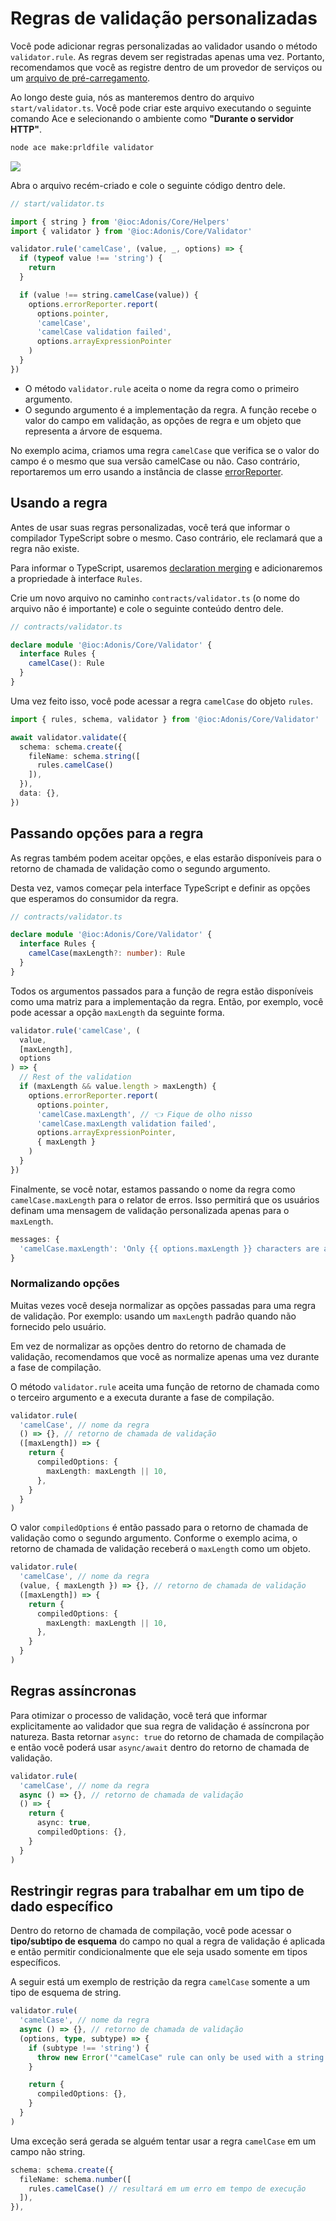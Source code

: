 # Regras de validação personalizadas

Você pode adicionar regras personalizadas ao validador usando o método `validator.rule`. As regras devem ser registradas apenas uma vez. Portanto, recomendamos que você as registre dentro de um provedor de serviços ou um [arquivo de pré-carregamento](../fundamentals/adonisrc-file.md#preloads).

Ao longo deste guia, nós as manteremos dentro do arquivo `start/validator.ts`. Você pode criar este arquivo executando o seguinte comando Ace e selecionando o ambiente como **"Durante o servidor HTTP"**.

```sh
node ace make:prldfile validator
```

![](/docs/assets/validator-prldfile_wipxtd.webp)

Abra o arquivo recém-criado e cole o seguinte código dentro dele.

```ts
// start/validator.ts

import { string } from '@ioc:Adonis/Core/Helpers'
import { validator } from '@ioc:Adonis/Core/Validator'

validator.rule('camelCase', (value, _, options) => {
  if (typeof value !== 'string') {
    return
  }

  if (value !== string.camelCase(value)) {
    options.errorReporter.report(
      options.pointer,
      'camelCase',
      'camelCase validation failed',
      options.arrayExpressionPointer
    )
  }
})
```

- O método `validator.rule` aceita o nome da regra como o primeiro argumento.
- O segundo argumento é a implementação da regra. A função recebe o valor do campo em validação, as opções de regra e um objeto que representa a árvore de esquema.

No exemplo acima, criamos uma regra `camelCase` que verifica se o valor do campo é o mesmo que sua versão camelCase ou não. Caso contrário, reportaremos um erro usando a instância de classe [errorReporter](https://github.com/adonisjs/validator/blob/develop/src/ErrorReporter/Vanilla.ts#L39).

## Usando a regra
Antes de usar suas regras personalizadas, você terá que informar o compilador TypeScript sobre o mesmo. Caso contrário, ele reclamará que a regra não existe.

Para informar o TypeScript, usaremos [declaration merging](https://www.typescriptlang.org/docs/handbook/declaration-merging.html#merging-interfaces) e adicionaremos a propriedade à interface `Rules`.

Crie um novo arquivo no caminho `contracts/validator.ts` (o nome do arquivo não é importante) e cole o seguinte conteúdo dentro dele.

```ts
// contracts/validator.ts

declare module '@ioc:Adonis/Core/Validator' {
  interface Rules {
    camelCase(): Rule
  }
}
```

Uma vez feito isso, você pode acessar a regra `camelCase` do objeto `rules`.

```ts {1,6}
import { rules, schema, validator } from '@ioc:Adonis/Core/Validator'

await validator.validate({
  schema: schema.create({
    fileName: schema.string([
      rules.camelCase()
    ]),
  }),
  data: {},
})
```

## Passando opções para a regra
As regras também podem aceitar opções, e elas estarão disponíveis para o retorno de chamada de validação como o segundo argumento.

Desta vez, vamos começar pela interface TypeScript e definir as opções que esperamos do consumidor da regra.

```ts
// contracts/validator.ts

declare module '@ioc:Adonis/Core/Validator' {
  interface Rules {
    camelCase(maxLength?: number): Rule
  }
}
```

Todos os argumentos passados ​​para a função de regra estão disponíveis como uma matriz para a implementação da regra. Então, por exemplo, você pode acessar a opção `maxLength` da seguinte forma.

```ts {3,10}
validator.rule('camelCase', (
  value,
  [maxLength],
  options
) => {
  // Rest of the validation
  if (maxLength && value.length > maxLength) {
    options.errorReporter.report(
      options.pointer,
      'camelCase.maxLength', // 👈 Fique de olho nisso
      'camelCase.maxLength validation failed',
      options.arrayExpressionPointer,
      { maxLength }
    )
  }
})
```

Finalmente, se você notar, estamos passando o nome da regra como `camelCase.maxLength` para o relator de erros. Isso permitirá que os usuários definam uma mensagem de validação personalizada apenas para o `maxLength`.

```ts
messages: {
  'camelCase.maxLength': 'Only {{ options.maxLength }} characters are allowed'
}
```

### Normalizando opções
Muitas vezes você deseja normalizar as opções passadas para uma regra de validação. Por exemplo: usando um `maxLength` padrão quando não fornecido pelo usuário.

Em vez de normalizar as opções dentro do retorno de chamada de validação, recomendamos que você as normalize apenas uma vez durante a fase de compilação.

O método `validator.rule` aceita uma função de retorno de chamada como o terceiro argumento e a executa durante a fase de compilação.

```ts {4-10}
validator.rule(
  'camelCase', // nome da regra
  () => {}, // retorno de chamada de validação
  ([maxLength]) => {
    return {
      compiledOptions: {
        maxLength: maxLength || 10,
      },
    }
  }
)
```

O valor `compiledOptions` é então passado para o retorno de chamada de validação como o segundo argumento. Conforme o exemplo acima, o retorno de chamada de validação receberá o `maxLength` como um objeto.

```ts {3}
validator.rule(
  'camelCase', // nome da regra
  (value, { maxLength }) => {}, // retorno de chamada de validação
  ([maxLength]) => {
    return {
      compiledOptions: {
        maxLength: maxLength || 10,
      },
    }
  }
)
```

## Regras assíncronas
Para otimizar o processo de validação, você terá que informar explicitamente ao validador que sua regra de validação é assíncrona por natureza. Basta retornar `async: true` do retorno de chamada de compilação e então você poderá usar `async/await` dentro do retorno de chamada de validação.

```ts {3,6}
validator.rule(
  'camelCase', // nome da regra
  async () => {}, // retorno de chamada de validação
  () => {
    return {
      async: true,
      compiledOptions: {},
    }
  }
)
```

## Restringir regras para trabalhar em um tipo de dado específico
Dentro do retorno de chamada de compilação, você pode acessar o **tipo/subtipo de esquema** do campo no qual a regra de validação é aplicada e então permitir condicionalmente que ele seja usado somente em tipos específicos.

A seguir está um exemplo de restrição da regra `camelCase` somente a um tipo de esquema de string.

```ts
validator.rule(
  'camelCase', // nome da regra
  async () => {}, // retorno de chamada de validação
  (options, type, subtype) => {
    if (subtype !== 'string') {
      throw new Error('"camelCase" rule can only be used with a string schema type')
    }

    return {
      compiledOptions: {},
    }
  }
)
```

Uma exceção será gerada se alguém tentar usar a regra `camelCase` em um campo não string.

```ts
schema: schema.create({
  fileName: schema.number([
    rules.camelCase() // resultará em um erro em tempo de execução
  ]),
}),
```
